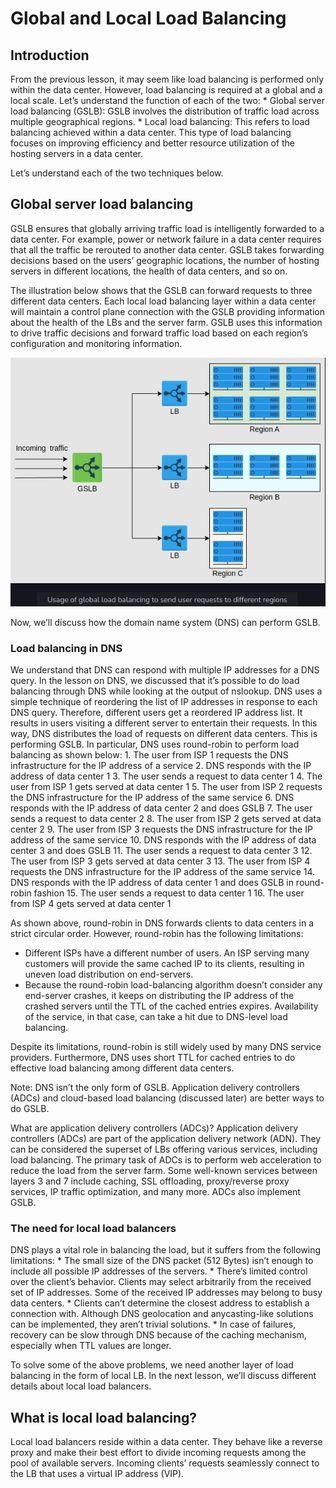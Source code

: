 <h1>Global and Local Load Balancing</h1>

<h2>Introduction</h2>
From the previous lesson, it may seem like load balancing is performed only within the data center. 
However, load balancing is required at a global and a local scale. Let’s understand the function of each of the two:
* Global server load balancing (GSLB): GSLB involves the distribution of traffic load across multiple geographical regions.
* Local load balancing: This refers to load balancing achieved within a data center. This type of load balancing focuses 
on improving efficiency and better resource utilization of the hosting servers in a data center.

Let’s understand each of the two techniques below.

<h2>Global server load balancing</h2>
GSLB ensures that globally arriving traffic load is intelligently forwarded to a data center. 
For example, power or network failure in a data center requires that all the traffic be rerouted to another data center. 
GSLB takes forwarding decisions based on the users’ geographic locations, the number of hosting servers in different locations, 
the health of data centers, and so on.

The illustration below shows that the GSLB can forward requests to three different data centers. 
Each local load balancing layer within a data center will maintain a control plane connection 
with the GSLB providing information about the health of the LBs and the server farm. 
GSLB uses this information to drive traffic decisions and forward traffic load based on each region’s configuration 
and monitoring information.

![img.png](attachment03.png)

Now, we’ll discuss how the domain name system (DNS) can perform GSLB.

<h3>Load balancing in DNS</h3>
We understand that DNS can respond with multiple IP addresses for a DNS query. In the lesson on DNS, 
we discussed that it’s possible to do load balancing through DNS while looking at the output of nslookup. 
DNS uses a simple technique of reordering the list of IP addresses in response to each DNS query. Therefore, 
different users get a reordered IP address list. It results in users visiting a different server to entertain their requests. 
In this way, DNS distributes the load of requests on different data centers. This is performing GSLB. In particular, 
DNS uses round-robin to perform load balancing as shown below:
1. The user from ISP 1 requests the DNS infrastructure for the IP address of a service
2. DNS responds with the IP address of data center 1
3. The user sends a request to data center 1
4. The user from ISP 1 gets served at data center 1
5. The user from ISP 2 requests the DNS infrastructure for the IP address of the same service
6. DNS responds with the IP address of data center 2 and does GSLB
7. The user sends a request to data center 2
8. The user from ISP 2 gets served at data center 2
9. The user from ISP 3 requests the DNS infrastructure for the IP address of the same service
10. DNS responds with the IP address of data center 3 and does GSLB
11. The user sends a request to data center 3
12. The user from ISP 3 gets served at data center 3
13. The user from ISP 4 requests the DNS infrastructure for the IP address of the same service
14. DNS responds with the IP address of data center 1 and does GSLB in round-robin fashion
15. The user sends a request to data center 1
16. The user from ISP 4 gets served at data center 1

As shown above, round-robin in DNS forwards clients to data centers in a strict circular order. 
However, round-robin has the following limitations:
* Different ISPs have a different number of users. An ISP serving many customers will provide the same cached IP to its clients, 
resulting in uneven load distribution on end-servers.
* Because the round-robin load-balancing algorithm doesn’t consider any end-server crashes, 
it keeps on distributing the IP address of the crashed servers until the TTL of the cached entries expires. 
Availability of the service, in that case, can take a hit due to DNS-level load balancing.

Despite its limitations, round-robin is still widely used by many DNS service providers. Furthermore, 
DNS uses short TTL for cached entries to do effective load balancing among different data centers.

Note: DNS isn’t the only form of GSLB. Application delivery controllers (ADCs) 
and cloud-based load balancing (discussed later) are better ways to do GSLB.

What are application delivery controllers (ADCs)?
Application delivery controllers (ADCs) are part of the application delivery network (ADN). 
They can be considered the superset of LBs offering various services, including load balancing. 
The primary task of ADCs is to perform web acceleration to reduce the load from the server farm. 
Some well-known services between layers 3 and 7 include caching, SSL offloading, proxy/reverse proxy services, 
IP traffic optimization, and many more. ADCs also implement GSLB.

<h3>The need for local load balancers</h3>
DNS plays a vital role in balancing the load, but it suffers from the following limitations:
* The small size of the DNS packet (512 Bytes) isn’t enough to include all possible IP addresses of the servers.
* There’s limited control over the client’s behavior. Clients may select arbitrarily from the received set of IP addresses. 
Some of the received IP addresses may belong to busy data centers.
* Clients can’t determine the closest address to establish a connection with. Although DNS geolocation 
and anycasting-like solutions can be implemented, they aren’t trivial solutions.
* In case of failures, recovery can be slow through DNS because of the caching mechanism, especially when TTL values are longer.

To solve some of the above problems, we need another layer of load balancing in the form of local LB. In the next lesson, 
we’ll discuss different details about local load balancers.

<h2>What is local load balancing?</h2>
Local load balancers reside within a data center. They behave like a reverse proxy and make their best effort 
to divide incoming requests among the pool of available servers. Incoming clients’ requests seamlessly connect 
to the LB that uses a virtual IP address (VIP).
